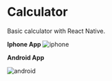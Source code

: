 # Calculator
Basic calculator with React Native. 

**Iphone App**
![iphone](https://github.com/emulsazib/Calculator/assets/110263665/6f17d261-f8be-4949-a403-c9c2b535e4e6)

**Android App**

![android](https://github.com/emulsazib/Calculator/assets/110263665/82d17815-8bfb-4330-906b-2b85b122971f)
